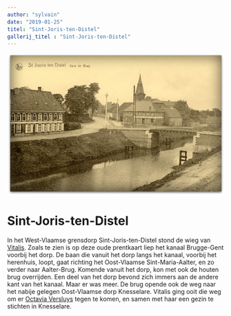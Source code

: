 ```yaml
---
author: "sylvain"
date: "2019-01-25"
titel: "Sint-Joris-ten-Distel"
gallerij_titel : "Sint-Joris-ten-Distel"
---
```

![](achtergrond.jpg)

# Sint-Joris-ten-Distel

In het West-Vlaamse grensdorp Sint-Joris-ten-Distel stond de wieg van [Vitalis](1879-de-bleeckere). Zoals te zien is op deze oude prentkaart liep het kanaal Brugge-Gent voorbij het dorp. De baan die vanuit het dorp langs het kanaal, voorbij het herenhuis, loopt, gaat richting het Oost-Vlaamse Sint-Maria-Aalter, en zo verder naar Aalter-Brug. Komende vanuit het dorp, kon met ook de houten brug overrijden. Een deel van het dorp bevond zich immers aan de andere kant van het kanaal. Maar er was meer. De brug opende ook de weg naar het nabije gelegen Oost-Vlaamse dorp Knesselare. Vitalis ging ooit die weg om er [Octavia Versluys](1878-octavia-versluys) tegen te komen, en samen met haar een gezin te stichten in Knesselare.

